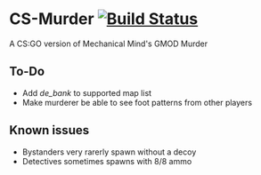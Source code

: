 # CS-Murder [![Build Status](https://travis-ci.com/condolent/CSMurder.svg?token=Q77oXcXjM7EnRAVg3nhr&branch=master)](https://travis-ci.com/condolent/CS-Murder)
A CS:GO version of Mechanical Mind's GMOD Murder

## To-Do
- Add _de_bank_ to supported map list
- Make murderer be able to see foot patterns from other players

## Known issues
- Bystanders very rarerly spawn without a decoy
- Detectives sometimes spawns with 8/8 ammo